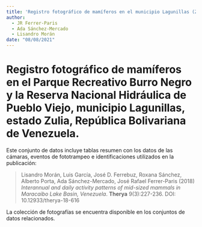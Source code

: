 ```yaml
---
title: 'Registro fotográfico de mamíferos en el municipio Lagunillas (Zulia, Venezuela)'
author: 
  - JR Ferrer-Paris
  - Ada Sánchez-Mercado
  - Lisandro Morán
date: "08/08/2021"
---
```


# Registro fotográfico de mamíferos en el Parque Recreativo Burro Negro y la Reserva Nacional Hidráulica de Pueblo Viejo, municipio Lagunillas, estado Zulia, República Bolivariana de Venezuela.

Este conjunto de datos incluye tablas resumen con los datos de las cámaras, eventos de fototrampeo e identificaciones utilizados en la publicación:

> Lisandro Morán, Luis García, José D. Ferrebuz, Roxana Sánchez, Alberto Porta, Ada Sánchez-Mercado, José Rafael Ferrer-Paris (2018) _Interannual and daily activity patterns of mid-sized mammals in Maracaibo Lake Basin, Venezuela_. **Therya** 9(3):227-236. DOI: 10.12933/therya-18-616 

La colección de fotografías se encuentra disponible en los conjuntos de datos relacionados.
